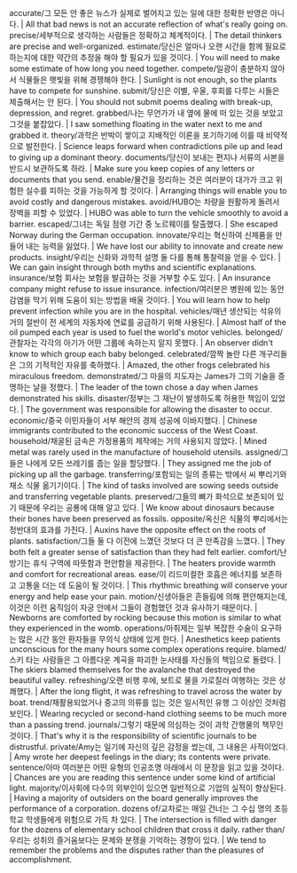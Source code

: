 accurate/그 모든 안 좋은 뉴스가 실제로 벌어지고 있는 일에 대한 정확한 반영은 아니다.		| All that bad news is not an accurate reflection of what's really going on.
precise/세부적으로 생각하는 사람들은 정확하고 체계적이다.	| The detail thinkers are precise and well-organized.
estimate/당신은 얼마나 오랜 시간을 함께 필요로 하는지에 대한 약간의 추정을 해야 할 필요가 있을 것이다.		| You will need to make some estimate of how long you need together.
compete/일광이 충분하지 않아서 식물들은 햇빛을 위해 경쟁해야 한다.	| Sunlight is not enough, so the plants have to compete for sunshine.
submit/당신은 이별, 우울, 후회를 다루는 시들은 제출해서는 안 된다.		| You should not submit poems dealing with break-up, depression, and regret.
grabbed/나는 무언가가 내 옆에 물에 떠 있는 것을 보았고 그것을 붙잡았다.		| I saw something floating in the water next to me and grabbed it.
theory/과학은 반박이 쌓이고 지배적인 이론을 포기하기에 이를 때 비약적으로 발전한다.	| Science leaps forward when contradictions pile up and lead to giving up a dominant theory.
documents/당신이 보내는 편지나 서류의 사본을 반드시 보관하도록 하라.		| Make sure you keep copies of any letters or documents that you send.
enable/물건을 정리하는 것은 여러분이 대가가 크고 위험한 실수를 피하는 것을 가능하게 할 것이다.		| Arranging things will enable you to avoid costly and dangerous mistakes.
avoid/HUBO는 차량을 원활하게 돌려서 장벽을 피할 수 있었다.		| HUBO was able to turn the vehicle smoothly to avoid a barrier.
escaped/그녀는 독일 점령 기간 중 노르웨이를 탈출했다.		| She escaped Norway during the German occupation.
innovate/우리는 혁신하여 신제품을 만들어 내는 능력을 잃었다.	| We have lost our ability to innovate and create new products.
insight/우리는 신화와 과학적 설명 둘 다를 통해 통찰력을 얻을 수 있다.		| We can gain insight through both myths and scientific explanations.
insurance/보험 회사는 보험을 발급하는 것을 거부할 수도 있다.	| An insurance company might refuse to issue insurance.
infection/여러분은 병원에 있는 동안 감염을 막기 위해 도움이 되는 방법을 배울 것이다.	| You will learn how to help prevent infection while you are in the hospital.
vehicles/매년 생산되는 석유의 거의 절반이 전 세계의 자동차에 연료를 공급하기 위해 사용된다.	| Almost half of the oil pumped each year is used to fuel the world's motor vehicles.
belonged/관찰자는 각각의 아기가 어떤 그룹에 속하는지 알지 못했다.	| An observer didn't know to which group each baby belonged.
celebrated/깜짝 놀란 다른 개구리들은 그의 기적적인 자유를 축하했다.		| Amazed, the other frogs celebrated his miraculous freedom.
demonstrated/그 마을의 지도자는 James가 그의 기술을 증명하는 날을 정했다.		| The leader of the town chose a day when James demonstrated his skills.
disaster/정부는 그 재난이 발생하도록 허용한 책임이 있었다.	| The government was responsible for allowing the disaster to occur.
economic/중국 이민자들이 서부 해안의 경제 성공에 이바지했다.		| Chinese immigrants contributed to the economic success of the West Coast.
household/채굴된 금속은 가정용품의 제작에는 거의 사용되지 않았다.		| Mined metal was rarely used in the manufacture of household utensils.
assigned/그들은 나에게 모든 쓰레기를 줍는 일을 할당했다.		| They assigned me the job of picking up all the garbage.
transferring/포함되는 일의 종류는 밖에서 씨 뿌리기와 채소 식물 옮기기이다.		| The kind of tasks involved are sowing seeds outside and transferring vegetable plants.
preserved/그들의 뼈가 화석으로 보존되어 있기 때문에 우리는 공룡에 대해 알고 있다.		| We know about dinosaurs because their bones have been preserved as fossils.
opposite/옥신은 식물의 뿌리에서는 정반대의 효과를 가진다.		| Auxins have the opposite effect on the roots of plants.
satisfaction/그들 둘 다 이전에 느꼈던 것보다 더 큰 만족감을 느꼈다.		| They both felt a greater sense of satisfaction than they had felt earlier.
comfort/난방기는 휴식 구역에 따뜻함과 편안함을 제공한다.	| The heaters provide warmth and comfort for recreational areas.
ease/이 리드미컬한 호흡은 에너지를 보존하고 고통을 더는 데 도움이 될 것이다.		| This rhythmic breathing will conserve your energy and help ease your pain.
motion/신생아들은 흔들림에 의해 편안해지는데, 이것은 이런 움직임이 자궁 안에서 그들이 경험했던 것과 유사하기 때문이다.		| Newborns are comforted by rocking because this motion is similar to what they experienced in the womb.
operations/마취제는 일부 복잡한 수술이 요구하는 많은 시간 동안 환자들을 무의식 상태에 있게 한다.		| Anesthetics keep patients unconscious for the many hours some complex operations require.
blamed/스키 타는 사람들은 그 아름다운 계곡을 파괴한 눈사태를 자신들의 책임으로 돌렸다.		| The skiers blamed themselves for the avalanche that destroyed the beautiful valley.
refreshing/오랜 비행 후에, 보트로 물을 가로질러 여행하는 것은 상쾌했다.		| After the long flight, it was refreshing to travel across the water by boat.
trend/재활용되었거나 중고의 의류를 입는 것은 일시적인 유행 그 이상인 것처럼 보인다.		| Wearing recycled or second-hand clothing seems to be much more than a passing trend.
journals/그렇기 때문에 의심하는 것이 과학 간행물의 책무인 것이다.		| That's why it is the responsibility of scientific journals to be distrustful.
private/Amy는 일기에 자신의 깊은 감정을 썼는데, 그 내용은 사적이었다.		| Amy wrote her deepest feelings in the diary; its contents were private.
sentence/아마 여러분은 어떤 유형의 인공조명 아래에서 이 문장을 읽고 있을 것이다.		| Chances are you are reading this sentence under some kind of artificial light.
majority/이사회에 다수의 외부인이 있으면 일반적으로 기업의 실적이 향상된다.		| Having a majority of outsiders on the board generally improves the performance of a corporation.
dozens of/교차로는 매일 건너는 그 수십 명의 초등학교 학생들에게 위험으로 가득 차 있다.		| The intersection is filled with danger for the dozens of elementary school children that cross it daily.
rather than/우리는 성취의 즐거움보다는 문제와 분쟁을 기억하는 경향이 있다.		| We tend to remember the problems and the disputes rather than the pleasures of accomplishment.
